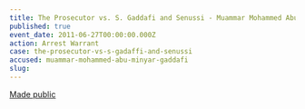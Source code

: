 ```yaml
---
title: The Prosecutor vs. S. Gaddafi and Senussi - Muammar Mohammed Abu Minyar Gaddafi - Arrest Warrant
published: true
event_date: 2011-06-27T00:00:00.000Z
action: Arrest Warrant
case: the-prosecutor-vs-s-gadaffi-and-senussi
accused: muammar-mohammed-abu-minyar-gaddafi
slug:
---
```



[Made public](http://www.icc-cpi.int/iccdocs/doc/doc1099321.pdf)